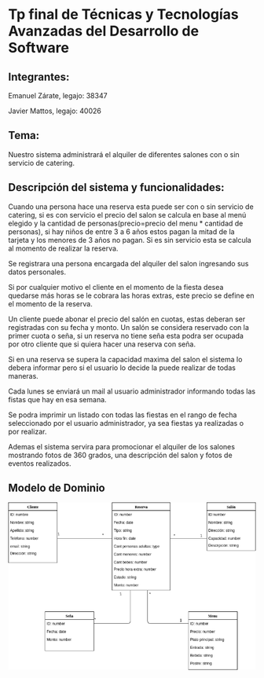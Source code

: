 # **Tp final de Técnicas y Tecnologías Avanzadas del Desarrollo de Software**
## Integrantes:
Emanuel Zárate, legajo: 38347

Javier Mattos, legajo: 40026
## Tema:
Nuestro sistema administrará el alquiler de diferentes salones con o sin servicio de catering.
## Descripción del sistema y funcionalidades:

Cuando una persona hace una reserva esta puede ser con o sin servicio de catering, si es con servicio el precio del salon se calcula en base al menú elegido y la cantidad de personas(precio=precio del menu * cantidad de personas), si hay niños de entre 3 a 6 años estos pagan la mitad de la tarjeta y los menores de 3 años no pagan. Si es sin servicio esta se calcula al momento de realizar la reserva.

Se registrara una persona encargada del alquiler del salon ingresando sus datos personales.

Si por cualquier motivo el cliente en el momento de la fiesta desea quedarse más horas se le cobrara las horas extras, este precio se define en el momento de la reserva.

Un cliente puede abonar el precio del salón en cuotas, estas deberan ser registradas con su fecha y monto. Un salón se considera reservado con la primer cuota o seña, si un reserva no tiene seña esta podra ser ocupada por otro cliente que si quiera hacer una reserva con seña.

Si en una reserva se supera la capacidad maxima del salon el sistema lo debera informar pero si el usuario lo decide la puede realizar de todas maneras.

Cada lunes se enviará un mail al usuario administrador informando todas las fistas que hay en esa semana.

Se podra imprimir un listado con todas las fiestas en el rango de fecha seleccionado por el usuario administrador, ya sea fiestas ya realizadas o por realizar.

Ademas el sistema servira para promocionar el alquiler de los salones mostrando fotos de 360 grados, una descripción del salon y fotos de eventos realizados.


## Modelo de Dominio

![GitHub Logo](https://github.com/EmaZarate/ttads-tp-final/blob/master/Modelo%20de%20Dominio/Modelo%20de%20Dominio.png)


